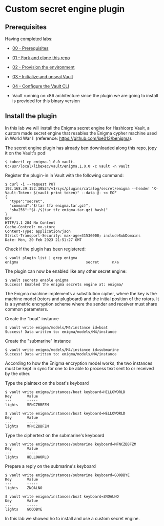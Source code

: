 # Custom secret engine plugin

## Prerequisites 

Having completed labs:

- [00 - Prerequisites](./labs/00-Prerequisites/README.md)

- [01 - Fork and clone this repo](./labs/01-Fork_and_clone_this_repo/README.md)

- [02 - Provision the environment](./labs/02-Provision_the_environment/README.md)

- [03 - Initialize and unseal Vault](./labs/03-Initialize_and_unseal_vault/README.md)

- [04 - Configure the Vault CLI](./labs/04-Configure_Vault_CLI/README.md)

- Vault running on x86 architecture since the plugin we are going to install is provided for this binary version

## Install the plugin

In this lab we will install the Enigma secret engine for Hashicorp Vault, a custom made secret engine that resables the Enigma cypher machine used in World War II (reference: https://github.com/ixe013/benigma).

The secret engine plugin has already ben downloaded along this repo, jopy it on the Vault's pod

```console
$ kubectl cp enigma.1.0.0 vault-0:/usr/local/libexec/vault/enigma.1.0.0 -c vault -n vault
```

Register the plugin-in in Vault with the following command:

```console
$ curl -i --request PUT 192.168.39.152:30534/v1/sys/plugins/catalog/secret/enigma --header "X-Vault-Token: $(vault print token)" --data @- << EOF
{
  "type":"secret",
  "command":"$(tar tfz enigma.tar.gz)",
  "sha256":"$(./$(tar tfz enigma.tar.gz) hash)"
}
EOF
HTTP/1.1 204 No Content
Cache-Control: no-store
Content-Type: application/json
Strict-Transport-Security: max-age=31536000; includeSubDomains
Date: Mon, 20 Feb 2023 21:51:27 GMT
```

Check if the plugin has been registered:

```console
$ vault plugin list | grep enigma
enigma                               secret      n/a
```

The plugin can now be enabled like any other secret engine:

```console
$ vault secrets enable enigma
Success! Enabled the enigma secrets engine at: enigma/
```

The Enigma machine implements a substitution cipher, where the key is the machine model (rotors and plugboard) and the initial position of the rotors. It is a symetric encryption scheme where the sender and receiver must share common parameters.

Create the "boat" instance

```console
$ vault write enigma/models/M4/instance id=boat
Success! Data written to: enigma/models/M4/instance
```

Create the "submarine" instance

```console
$ vault write enigma/models/M4/instance id=submarine
Success! Data written to: enigma/models/M4/instance
```

According to how the Enigma encryption model works, the two instances must be kept in sync for one to be able to process text sent to or received by the other.

Type the plaintext on the boat's keyboard

```console
$ vault write enigma/instances/boat keyboard=HELLOWORLD
Key       Value
---       -----
lights    MFNCZBBFZM
```

```console
$ vault write enigma/instances/boat keyboard=HELLOWORLD
Key       Value
---       -----
lights    MFNCZBBFZM
```

Type the ciphertext on the submarine's keyboard


```console
$ vault write enigma/instances/submarine keyboard=MFNCZBBFZM
Key       Value
---       -----
lights    HELLOWORLD
```

Prepare a reply on the submarine's keyboard

```console
$ vault write enigma/instances/submarine keyboard=GOODBYE
Key       Value
---       -----
lights    ZNQALNO
```

```console
$ vault write enigma/instances/boat keyboard=ZNQALNO
Key       Value
---       -----
lights    GOODBYE
```

In this lab we showed ho to install and use a custom secret engine.